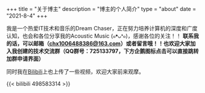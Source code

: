 +++
title = "关于博主"
description = "博主的个人简介"
type = "about"
date = "2021-8-4"
+++

我是一个热爱IT技术和音乐的Dream Chaser，正在努力培养计算机的深度和广度认知，也会和各位分享我的Acoustic Music (๑❛ᴗ❛๑)，感谢各位的关注！！
**联系我的话，可以邮箱（chx1006488386@163.com）或者留言哦！！也欢迎大家加入我创建的技术交流群（QQ群号：725133797，下方企鹅图标点击可以直接跳转加群申请界面）**
<center><a href="https://jq.qq.com/?_wv=1027&k=dD4NZkUt" title="Calvin的技术Tavern" target="_blank"><span class="fa-stack fa-3x"><i class="fab fa-qq fa-stack-1x"></i></span></a></center>

同时我在[Bilibili](https://space.bilibili.com/434604897)上也上传了一些视频，欢迎大家前来观摩。

{{< bilibili 498583314 >}}

